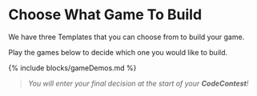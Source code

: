 # Choose What Game To Build

We have three Templates that you can choose from to build your game.

Play the games below to decide which one you would like to build.

{% include blocks/gameDemos.md %}

> _You will enter your final decision at the start of your **CodeContest**!_
